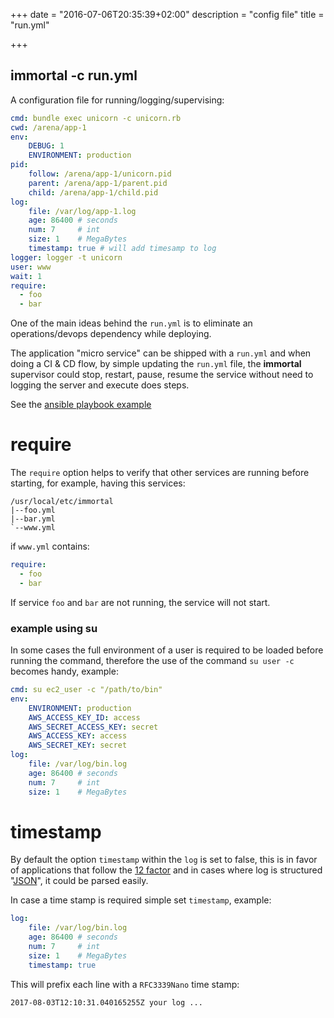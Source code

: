+++
date = "2016-07-06T20:35:39+02:00"
description = "config file"
title = "run.yml"

+++

## immortal -c run.yml

A configuration file for running/logging/supervising:

```yaml
cmd: bundle exec unicorn -c unicorn.rb
cwd: /arena/app-1
env:
    DEBUG: 1
    ENVIRONMENT: production
pid:
    follow: /arena/app-1/unicorn.pid
    parent: /arena/app-1/parent.pid
    child: /arena/app-1/child.pid
log:
    file: /var/log/app-1.log
    age: 86400 # seconds
    num: 7     # int
    size: 1    # MegaBytes
    timestamp: true # will add timesamp to log
logger: logger -t unicorn
user: www
wait: 1
require:
  - foo
  - bar
```

One of the main ideas behind the ``run.yml`` is to eliminate an
operations/devops dependency while deploying.

The application "micro service" can be shipped with a ``run.yml`` and when
doing a CI & CD flow, by simple updating the ``run.yml`` file, the **immortal**
supervisor could stop, restart, pause, resume the service without need to
logging the server and execute does steps.

See the [ansible playbook example](/post/ansible)

# require

The `require` option helps to verify that other services are running before
starting, for example, having this services:

```text
/usr/local/etc/immortal
|--foo.yml
|--bar.yml
`--www.yml
```

if `www.yml` contains:

```yaml
require:
  - foo
  - bar
```

If service `foo` and  `bar` are not running, the service will not start.

### example using su

In some cases the full environment of a user is required to be loaded before
running the command, therefore the use of the command `su user -c` becomes
handy, example:

```yaml
cmd: su ec2_user -c "/path/to/bin"
env:
    ENVIRONMENT: production
    AWS_ACCESS_KEY_ID: access
    AWS_SECRET_ACCESS_KEY: secret
    AWS_ACCESS_KEY: access
    AWS_SECRET_KEY: secret
log:
    file: /var/log/bin.log
    age: 86400 # seconds
    num: 7     # int
    size: 1    # MegaBytes
```

# timestamp

By default the option `timestamp` within the `log` is set to
false, this is in favor of applications that follow the
[12 factor](https://12factor.net/logs) and in cases where log
is structured "[JSON](https://en.wikipedia.org/wiki/JSON)", it
could be parsed easily.

In case a time stamp is required simple set `timestamp`, example:

```yaml
log:
    file: /var/log/bin.log
    age: 86400 # seconds
    num: 7     # int
    size: 1    # MegaBytes
    timestamp: true
```

This will prefix each line with a `RFC3339Nano` time stamp:

```log
2017-08-03T12:10:31.040165255Z your log ...
```
